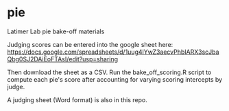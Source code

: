 # pie
Latimer Lab pie bake-off materials

Judging scores can be entered into the google sheet here: https://docs.google.com/spreadsheets/d/1uug4lYwZ3aecvPhbIARX3scJbaQbg0SJ2DAiEoFTAsI/edit?usp=sharing

Then download the sheet as a CSV. Run the bake_off_scoring.R script to compute each pie's score after accounting for varying scoring intercepts by judge.

A judging sheet (Word format) is also in this repo.
